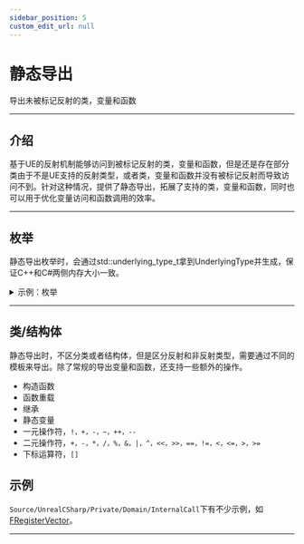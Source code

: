 ```yaml
---
sidebar_position: 5
custom_edit_url: null
---
```


# 静态导出

导出未被标记反射的类，变量和函数

---

## 介绍

基于UE的反射机制能够访问到被标记反射的类，变量和函数，但是还是存在部分类由于不是UE支持的反射类型，或者类，变量和函数并没有被标记反射而导致访问不到。针对这种情况，提供了静态导出，拓展了支持的类，变量和函数，同时也可以用于优化变量访问和函数调用的效率。

---

## 枚举

静态导出枚举时，会通过std::underlying_type_t拿到UnderlyingType并生成，保证C++和C#两侧内存大小一致。

<details>

<summary>示例：枚举</summary>

```cpp
BINDING_REFLECTION_CLASS(ATestBindingFunctionActor)

struct FRegisterTestBindingFunctionActor
{
	FRegisterTestBindingFunctionActor()
	{
		TReflectionClassBuilder<ATestBindingFunctionActor>(NAMESPACE_BINDING)
			.Property("Int32Value", BINDING_PROPERTY(&ATestBindingFunctionActor::Int32Value))
			.Function("SetInt32ValueFunction", BINDING_FUNCTION(&ATestBindingFunctionActor::SetInt32ValueFunction))
			.Function("GetInt32ValueFunction", BINDING_FUNCTION(&ATestBindingFunctionActor::GetInt32ValueFunction))
			.Function("OutInt32ValueFunction", BINDING_FUNCTION(&ATestBindingFunctionActor::OutInt32ValueFunction))
			.Register();
	}
};

static FRegisterTestBindingFunctionActor RegisterTestBindingFunctionActor;
```

</details>

---

## 类/结构体

静态导出时，不区分类或者结构体，但是区分反射和非反射类型，需要通过不同的模板来导出。除了常规的导出变量和函数，还支持一些额外的操作。

- 构造函数
- 函数重载
- 继承
- 静态变量
- 一元操作符，`!，+，-，~，++，--`
- 二元操作符，`+，-，*，/，%，&，|，^，<<，>>，==，!=，<，<=，>，>=`
- 下标运算符，`[]`

## 示例

```Source/UnrealCSharp/Private/Domain/InternalCall```下有不少示例，如[FRegisterVector](https://github.com/crazytuzi/UnrealCSharp/blob/main/Source/UnrealCSharp/Private/Domain/InternalCall/FRegisterVector.cpp)。

---
